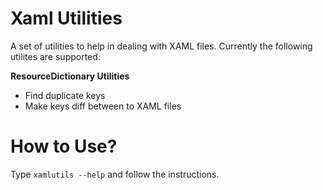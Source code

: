 # Xaml Utilities
A set of utilities to help in dealing with XAML files. Currently the following utilites are supported:

**ResourceDictionary Utilities**
- Find duplicate keys
- Make keys diff between to XAML files

# How to Use?
Type `xamlutils --help` and follow the instructions.
